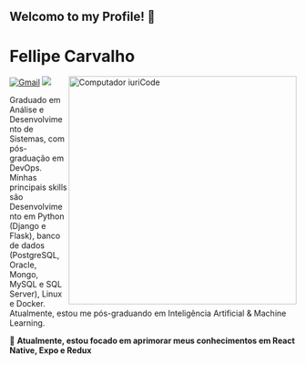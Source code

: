 ## Welcomo to my Profile!  👋

# Fellipe Carvalho

<img src="https://raw.githubusercontent.com/MicaelliMedeiros/micaellimedeiros/master/image/computer-illustration.png" min-width="400px" max-width="400px" width="400px" align="right" alt="Computador iuriCode">

<p align="left">
  <a href="mailto:fellipecarvalho1205@gmail.com" alt="fellipecarvalho1205@gmail.com">
  <img src="https://img.shields.io/badge/-Gmail-FF0000?style=flat-square&labelColor=FF0000&logo=gmail&logoColor=white&link=emailto:fellipecarvalho1205@gmail.com" alt="Gmail"/></a>

  <a href="https://www.linkedin.com/in/fellipevcarvalho/" alt="Fellipe Carvalho">
  <img src="https://img.shields.io/badge/-Linkedin-0e76a8?style=flat-square&logo=Linkedin&logoColor=white&link=https://www.linkedin.com/in/fellipevcarvalho/" /></a>
</p>  

<p align="left"> 
Graduado em Análise e Desenvolvimento de Sistemas, com pós-graduação em DevOps. Minhas principais skills são Desenvolvimento em Python (Django e Flask), banco de dados (PostgreSQL, Oracle, Mongo, MySQL e SQL Server), Linux e Docker. Atualmente, estou me pós-graduando em Inteligência Artificial & Machine Learning.
</p>

<p align="left">
  🦄 <strong>Atualmente, estou focado em aprimorar meus conhecimentos em React Native, Expo e Redux</strong>
</p>
